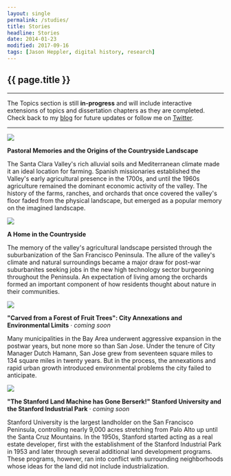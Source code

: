 ```yaml
---
layout: single
permalink: /studies/
title: Stories
headline: Stories
date: 2014-01-23
modified: 2017-09-16
tags: [Jason Heppler, digital history, research]
---
```


## {{ page.title }}

<hr>

The Topics section is still **in-progress** and will include interactive extensions of topics and dissertation chapters as they are completed. Check back to my [blog](http://jasonheppler.org) for future updates or follow me on [Twitter](http://twitter.com/jaheppler).

<hr>

<div class="row">
<img src="{{site.url}}/assets/image/farm_preview.png" class="img-rounded img-responsive topic-preview">
<p><strong>Pastoral Memories and the Origins of the Countryside Landscape</strong></p>

<p>The Santa Clara Valley's rich alluvial soils and Mediterranean
climate made it an ideal location for farming. Spanish missionaries
established the Valley's early agricultural presence in the 1700s, and
until the 1960s agriculture remained the dominant economic activity of
the valley. The history of the farms, ranches, and orchards that once
covered the valley's floor faded from the physical landscape, but
emerged as a popular memory on the imagined landscape.</p>
</div>

<div class="row">
<img src="{{site.url}}/assets/image/orchard_preview.png" class="img-rounded img-responsive topic-preview">
<p><strong>A Home in the Countryside</strong></p>
<p>The memory of the valley's agricultural landscape persisted through
the suburbanization of the San Francisco Peninsula. The allure of the
valley's climate and natural surroundings became a major draw for
post-war suburbanites seeking jobs in the new high technology sector
burgeoning throughout the Peninsula. An expectation of living among the
orchards formed an important component of how residents thought about
nature in their communities.</p>
</div>

<div class="row">
<img src="{{site.url}}/assets/image/annex_preview.png" class="img-rounded img-responsive topic-preview">
<p><strong>"Carved from a Forest of Fruit Trees": City Annexations and
Environmental Limits</strong> &middot; <em>coming soon</em></p>
<p>Many municipalities in the Bay Area underwent aggressive expansion in
the postwar years, but none more so than San Jose. Under the tenure of
City Manager Dutch Hamann, San Jose grew from seventeen square miles to 134
square miles in twenty years. But in the process, the annexations
and rapid urban growth introduced environmental problems the city failed
to anticipate.</p>
</div>

<div class="row">
<img src="{{site.url}}/assets/image/stanford_preview.png" class="img-rounded img-responsive topic-preview">
<p><strong>"The Stanford Land Machine has Gone Berserk!" Stanford
University and the Stanford Industrial Park</strong> &middot; <em>coming soon</em></p>
<p>Stanford University is the largest landholder on the San Francisco
Peninsula, controlling nearly 9,000 acres stretching from Palo Alto up until the Santa Cruz Mountains. In the 1950s, Stanford started
acting as a real estate developer, first with the establishment of the
Stanford Industrial Park in 1953 and later through several additional
land development programs. These programs, however, ran into conflict
with surrounding neighborhoods whose ideas for the land did not include
industrialization.</p>
</div>

